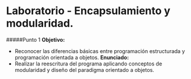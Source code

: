 # Laboratorio - Encapsulamiento y modularidad.
#####Punto 1
**Objetivo:**
- Reconocer las diferencias básicas entre programación estructurada y programación orientada a objetos.
**Enunciado:**
- Realizar la reescritura del programa aplicando conceptos de modularidad y diseño del paradigma orientado a objetos.
